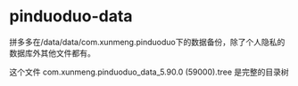 # pinduoduo-data
拼多多在/data/data/com.xunmeng.pinduoduo下的数据备份，除了个人隐私的数据库外其他文件都有。

这个文件 com.xunmeng.pinduoduo_data_5.90.0 (59000).tree 是完整的目录树
